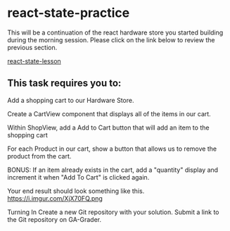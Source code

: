 # react-state-practice 
This will be a continuation of the react hardware store you started building during the morning session. Please click on the link below to review the previous section.


 [react-state-lesson](../react-state-lesson)

## This task requires you to:

 Add a shopping cart to our Hardware Store.

Create a CartView component that displays all of the items in our cart.

Within ShopView, add a Add to Cart button that will add an item to the shopping cart

For each Product in our cart, show a button that allows us to remove the product from the cart.

BONUS: If an item already exists in the cart, add a "quantity" display and increment it when "Add To Cart" is clicked again.

Your end result should look something like this. https://i.imgur.com/XjX70FQ.png

Turning In
Create a new Git repository with your solution.
Submit a link to the Git repository on GA-Grader.
